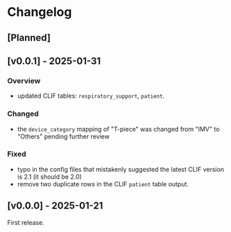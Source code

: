# Changelog

## [Planned]


## [v0.0.1] - 2025-01-31
### Overview
- updated CLIF tables: `respiratory_support`, `patient`.

### Changed
- the `device_category` mapping of "T-piece" was changed from "IMV" to "Others" pending further review

### Fixed
- typo in the config files that mistakenly suggested the latest CLIF version is 2.1 (it should be 2.0)
- remove two duplicate rows in the CLIF `patient` table output.


## [v0.0.0] - 2025-01-21
First release.